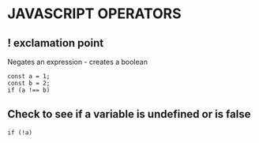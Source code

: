# JAVASCRIPT OPERATORS

## ! exclamation point
Negates an expression - creates a boolean
```
const a = 1;
const b = 2;
if (a !== b)
```

## Check to see if a variable is undefined or is false
`if (!a)`
